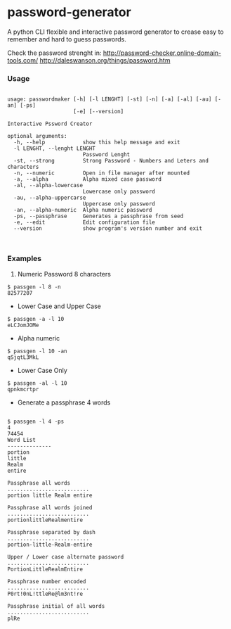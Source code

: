 password-generator
==================

A python CLI flexible and interactive password generator to crease easy to remember and hard to guess passwords.

Check the password strenght in:
http://password-checker.online-domain-tools.com/
http://daleswanson.org/things/password.htm


### Usage

~~~~

usage: passwordmaker [-h] [-l LENGHT] [-st] [-n] [-a] [-al] [-au] [-an] [-ps]
                     [-e] [--version]

Interactive Pssword Creator

optional arguments:
  -h, --help            show this help message and exit
  -l LENGHT, --lenght LENGHT
                        Password Lenght
  -st, --strong         Strong Password - Numbers and Leters and characters
  -n, --numeric         Open in file manager after mounted
  -a, --alpha           Alpha mixed case password
  -al, --alpha-lowercase
                        Lowercase only password
  -au, --alpha-uppercarse
                        Uppercase only password
  -an, --alpha-numeric  Alpha numeric password
  -ps, --passphrase     Generates a passphrase from seed
  -e, --edit            Edit configuration file
  --version             show program's version number and exit

 
~~~~

### Examples


1. Numeric Password 8 characters
~~~~
$ passgen -l 8 -n
82577207
~~~~

* Lower Case and Upper Case 
~~~~
$ passgen -a -l 10
eLCJomJOMe
~~~~

* Alpha numeric
~~~~
$ passgen -l 10 -an
qSjqtL3MkL
~~~~

* Lower Case Only
~~~~
$ passgen -al -l 10
qpnkmcrtpr

~~~~

* Generate a passphrase 4 words

~~~~

$ passgen -l 4 -ps
4
74454
Word List
--------------
portion
little
Realm
entire

Passphrase all words
..........................
portion little Realm entire 

Passphrase all words joined
..........................
portionlittleRealmentire

Passphrase separated by dash
..........................
portion-little-Realm-entire

Upper / Lower case alternate password
..........................
PortionLittleRealmEntire

Passphrase number encoded
..........................
P0rt!0nL!ttleRe@lm3nt!re

Passphrase initial of all words		
..........................
plRe


~~~~



